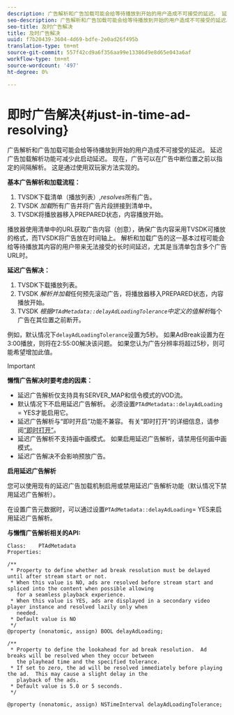 ```yaml
---
description: 广告解析和广告加载可能会给等待播放到开始的用户造成不可接受的延迟。 延迟广告加载解析功能可减少此启动延迟。 现在，广告可以在广告中断位置之前以指定的间隔解析。 这是通过使用双玩家方法实现的。
seo-description: 广告解析和广告加载可能会给等待播放到开始的用户造成不可接受的延迟。 延迟广告加载解析功能可减少此启动延迟。 现在，广告可以在广告中断位置之前以指定的间隔解析。 这是通过使用双玩家方法实现的。
seo-title: 及时广告解决
title: 及时广告解决
uuid: f7b20439-3604-4d69-bdfe-2e0ad26f495b
translation-type: tm+mt
source-git-commit: 557f42cd9a6f356aa99e13386d9e8d65e043a6af
workflow-type: tm+mt
source-wordcount: '497'
ht-degree: 0%

---
```



# 即时广告解决{#just-in-time-ad-resolving}

广告解析和广告加载可能会给等待播放到开始的用户造成不可接受的延迟。 延迟广告加载解析功能可减少此启动延迟。 现在，广告可以在广告中断位置之前以指定的间隔解析。 这是通过使用双玩家方法实现的。

**基本广告解析和加载流程：**

1. TVSDK下载清单（播放列表）,*resolves*&#x200B;所有广告。
1. TVSDK *加载*&#x200B;所有广告并将广告片段拼接到清单中。
1. TVSDK将播放器移入PREPARED状态，内容播放开始。

播放器使用清单中的URL获取广告内容（创意），确保广告内容采用TVSDK可播放的格式，而TVSDK将广告放在时间轴上。 解析和加载广告的这一基本过程可能会给等待播放其内容的用户带来无法接受的长时间延迟，尤其是当清单包含多个广告URL时。

**延迟广告解决：**

1. TVSDK下载播放列表。
1. TVSDK *解析并加载*&#x200B;任何预先滚动广告，将播放器移入PREPARED状态，内容播放开始。
1. TVSDK *根据`PTAdMetadata::delayAdLoadingTolerance`中定义的值解析*&#x200B;每个广告在其位置之前断开。

例如，默认情况下`delayAdLoadingTolerance`设置为5秒。 如果AdBreak设置为在3:00播放，则将在2:55:00解决该问题。 如果您认为广告分辨率将超过5秒，则可能希望增加此值。

>[!IMPORTANT]
>
>**懒惰广告解决时要考虑的因素：**
>* 延迟广告解析仅支持具有SERVER_MAP和信令模式的VOD流。
>* 默认情况下不启用延迟广告解析。 必须设置`PTAdMetadata::delayAdLoading` = YES才能启用它。
>* 延迟广告解析与“即时开启”功能不兼容。 有关“即时打开”的详细信息，请参阅[“即时打开”](../../tvsdk-3x-ios-prog/ios-3x-instant-on-ios.md)。
>* 延迟广告解析不支持画中画模式。 如果启用延迟广告解析，请禁用任何画中画模式。
>* 延迟广告解决不会影响预放广告。

>


**启用延迟广告解析**

您可以使用现有的延迟广告加载机制启用或禁用延迟广告解析功能（默认情况下禁用延迟广告解析）。

在设置广告元数据时，可以通过设置`PTAdMetadata::delayAdLoading`= YES来启用延迟广告解析。

**与懒惰广告解析相关的API:**

```
Class:    PTAdMetadata 
Properties: 
  
/** 
 * Property to define whether ad break resolution must be delayed until after stream start or not. 
 * When this value is NO, ads are resolved before stream start and spliced into the content when possible allowing  
   for a seamless playback experience. 
 * When this value is YES, ads are displayed in a secondary video player instance and resolved lazily only when  
   needed. 
 * Default value is NO 
 */ 
@property (nonatomic, assign) BOOL delayAdLoading; 
  
/** 
 * Property to define the lookahead for ad break resolution.  Ad breaks will be resolved when they occur between  
   the playhead time and the specified tolerance. 
 * If set to zero, the ad will be resolved immediately before playing the ad.  This may cause a slight delay in the  
   playback of the ads. 
 * Default value is 5.0 or 5 seconds. 
 */ 
  
@property (nonatomic, assign) NSTimeInterval delayAdLoadingTolerance;
```
